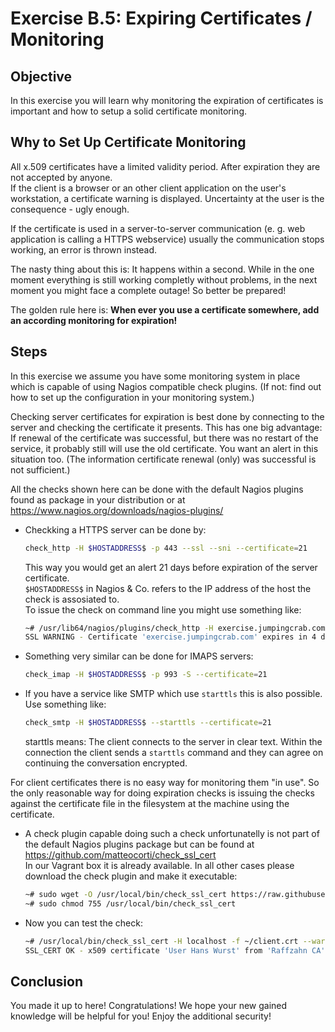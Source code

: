 # Exercise B.5: Expiring Certificates / Monitoring

## Objective

In this exercise you will learn why monitoring the expiration of certificates is important and how to setup a solid certificate monitoring.


## Why to Set Up Certificate Monitoring

All x.509 certificates have a limited validity period. After expiration they are not accepted by anyone.  
If the client is a browser or an other client application on the user's workstation, a certificate warning is displayed. Uncertainty at the user is the consequence - ugly enough.

If the certificate is used in a server-to-server communication (e. g. web application is calling a HTTPS webservice) usually the communication stops working, an error is thrown instead.

The nasty thing about this is: It happens within a second. While in the one moment everything is still working completly without problems, in the next moment you might face a complete outage! So better be prepared!

The golden rule here is: __When ever you use a certificate somewhere, add an according monitoring for expiration!__


## Steps

In this exercise we assume you have some monitoring system in place which is capable of using Nagios compatible check plugins. (If not: find out how to set up the configuration in your monitoring system.)

Checking server certificates for expiration is best done by connecting to the server and checking the certificate it presents. This has one big advantage: If renewal of the certificate was successful, but there was no restart of the service, it probably still will use the old certificate. You want an alert in this situation too. (The information certificate renewal (only) was successful is not sufficient.)

All the checks shown here can be done with the default Nagios plugins found as package in your distribution or at https://www.nagios.org/downloads/nagios-plugins/

   * Checkking a HTTPS server can be done by:  
     ```Bash
     check_http -H $HOSTADDRESS$ -p 443 --ssl --sni --certificate=21
     ```  
     This way you would get an alert 21 days before expiration of the server certificate.  
     `$HOSTADDRESS$` in Nagios & Co. refers to the IP address of the host the check is assosiated to.  
     To issue the check on command line you might use something like:  
     ```Bash
     ~# /usr/lib64/nagios/plugins/check_http -H exercise.jumpingcrab.com -p 21443 --ssl --sni --certificate=21
     SSL WARNING - Certificate 'exercise.jumpingcrab.com' expires in 4 day(s) (2019-12-23 19:29 +0000/UTC).
     ```
   * Something very similar can be done for IMAPS servers:  
     ```Bash
     check_imap -H $HOSTADDRESS$ -p 993 -S --certificate=21
     ```
   * If you have a service like SMTP which use `starttls` this is also possible. Use something like: 
     ```Bash
     check_smtp -H $HOSTADDRESS$ --starttls --certificate=21
     ```  
     starttls means: The client connects to the server in clear text. Within the connection the client sends a `starttls` command and they can agree on continuing the conversation encrypted.

For client certificates there is no easy way for monitoring them "in use". So the only reasonable way for doing expiration checks is issuing the checks against the certificate file in the filesystem at the machine using the certificate.

   * A check plugin capable doing such a check unfortunatelly is not part of the default Nagios plugins package but can be found at https://github.com/matteocorti/check_ssl_cert  
     In our Vagrant box it is already available. In all other cases please download the check plugin and make it executable:  
     ```Bash
     ~# sudo wget -O /usr/local/bin/check_ssl_cert https://raw.githubusercontent.com/matteocorti/check_ssl_cert/master/check_ssl_cert
     ~# sudo chmod 755 /usr/local/bin/check_ssl_cert
     ```
   * Now you can test the check:  
     ```Bash
     ~# /usr/local/bin/check_ssl_cert -H localhost -f ~/client.crt --warning 21
     SSL_CERT OK - x509 certificate 'User Hans Wurst' from 'Raffzahn CA' valid until Dec 15 13:47:24 2020 GMT (expires in 362 days)|days=362;21;;;
     ```

## Conclusion

You made it up to here! Congratulations! We hope your new gained knowledge will be helpful for you! Enjoy the additional security!
